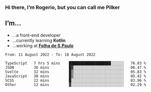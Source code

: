 ### Hi there, I’m Rogerio, but you can call me Pilker

## I’m…
- …a front-end developer
- …currently learning **Kotlin**
- …working at [**Folha de S.Paulo**](https://www.folha.com.br/)

<!--START_SECTION:waka-->

```text
From: 11 August 2022 - To: 18 August 2022

TypeScript   7 hrs 5 mins    ███████████████████░░░░░░   76.03 %
JSON         36 mins         █▓░░░░░░░░░░░░░░░░░░░░░░░   06.47 %
Svelte       32 mins         █▒░░░░░░░░░░░░░░░░░░░░░░░   05.83 %
JavaScript   30 mins         █▒░░░░░░░░░░░░░░░░░░░░░░░   05.42 %
SCSS         22 mins         █░░░░░░░░░░░░░░░░░░░░░░░░   03.96 %
Other        12 mins         ▓░░░░░░░░░░░░░░░░░░░░░░░░   02.29 %
```

<!--END_SECTION:waka-->
